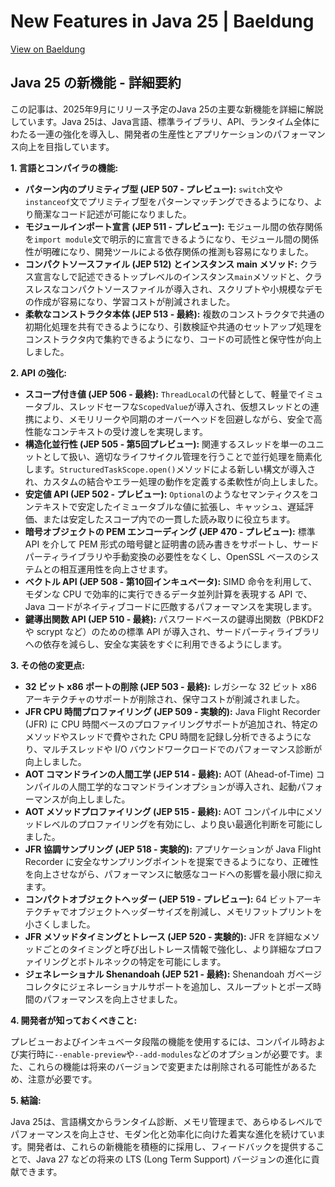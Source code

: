 # New Features in Java 25 | Baeldung

[View on Baeldung](https://feeds.feedblitz.com/~/920832566/0/baeldung)

## Java 25 の新機能 - 詳細要約

この記事は、2025年9月にリリース予定のJava 25の主要な新機能を詳細に解説しています。Java 25は、Java言語、標準ライブラリ、API、ランタイム全体にわたる一連の強化を導入し、開発者の生産性とアプリケーションのパフォーマンス向上を目指しています。

**1. 言語とコンパイラの機能:**

*   **パターン内のプリミティブ型 (JEP 507 - プレビュー):** `switch`文や`instanceof`文でプリミティブ型をパターンマッチングできるようになり、より簡潔なコード記述が可能になりました。
*   **モジュールインポート宣言 (JEP 511 - プレビュー):** モジュール間の依存関係を`import module`文で明示的に宣言できるようになり、モジュール間の関係性が明確になり、開発ツールによる依存関係の推測も容易になりました。
*   **コンパクトソースファイル (JEP 512) とインスタンス main メソッド:** クラス宣言なしで記述できるトップレベルのインスタンス`main`メソッドと、クラスレスなコンパクトソースファイルが導入され、スクリプトや小規模なデモの作成が容易になり、学習コストが削減されました。
*   **柔軟なコンストラクタ本体 (JEP 513 - 最終):** 複数のコンストラクタで共通の初期化処理を共有できるようになり、引数検証や共通のセットアップ処理をコンストラクタ内で集約できるようになり、コードの可読性と保守性が向上しました。

**2. API の強化:**

*   **スコープ付き値 (JEP 506 - 最終):** `ThreadLocal`の代替として、軽量でイミュータブル、スレッドセーフな`ScopedValue`が導入され、仮想スレッドとの連携により、メモリリークや同期のオーバーヘッドを回避しながら、安全で高性能なコンテキストの受け渡しを実現します。
*   **構造化並行性 (JEP 505 - 第5回プレビュー):** 関連するスレッドを単一のユニットとして扱い、適切なライフサイクル管理を行うことで並行処理を簡素化します。`StructuredTaskScope.open()`メソッドによる新しい構文が導入され、カスタムの結合やエラー処理の動作を定義する柔軟性が向上しました。
*   **安定値 API (JEP 502 - プレビュー):** `Optional`のようなセマンティクスをコンテキストで安定したイミュータブルな値に拡張し、キャッシュ、遅延評価、または安定したスコープ内での一貫した読み取りに役立ちます。
*   **暗号オブジェクトの PEM エンコーディング (JEP 470 - プレビュー):** 標準 API を介して PEM 形式の暗号鍵と証明書の読み書きをサポートし、サードパーティライブラリや手動変換の必要性をなくし、OpenSSL ベースのシステムとの相互運用性を向上させます。
*   **ベクトル API (JEP 508 - 第10回インキュベータ):** SIMD 命令を利用して、モダンな CPU で効率的に実行できるデータ並列計算を表現する API で、Java コードがネイティブコードに匹敵するパフォーマンスを実現します。
*   **鍵導出関数 API (JEP 510 - 最終):** パスワードベースの鍵導出関数（PBKDF2 や scrypt など）のための標準 API が導入され、サードパーティライブラリへの依存を減らし、安全な実装をすぐに利用できるようにします。

**3. その他の変更点:**

*   **32 ビット x86 ポートの削除 (JEP 503 - 最終):** レガシーな 32 ビット x86 アーキテクチャのサポートが削除され、保守コストが削減されました。
*   **JFR CPU 時間プロファイリング (JEP 509 - 実験的):** Java Flight Recorder (JFR) に CPU 時間ベースのプロファイリングサポートが追加され、特定のメソッドやスレッドで費やされた CPU 時間を記録し分析できるようになり、マルチスレッドや I/O バウンドワークロードでのパフォーマンス診断が向上しました。
*   **AOT コマンドラインの人間工学 (JEP 514 - 最終):** AOT (Ahead-of-Time) コンパイルの人間工学的なコマンドラインオプションが導入され、起動パフォーマンスが向上しました。
*   **AOT メソッドプロファイリング (JEP 515 - 最終):** AOT コンパイル中にメソッドレベルのプロファイリングを有効にし、より良い最適化判断を可能にしました。
*   **JFR 協調サンプリング (JEP 518 - 実験的):** アプリケーションが Java Flight Recorder に安全なサンプリングポイントを提案できるようになり、正確性を向上させながら、パフォーマンスに敏感なコードへの影響を最小限に抑えます。
*   **コンパクトオブジェクトヘッダー (JEP 519 - プレビュー):** 64 ビットアーキテクチャでオブジェクトヘッダーサイズを削減し、メモリフットプリントを小さくしました。
*   **JFR メソッドタイミングとトレース (JEP 520 - 実験的):** JFR を詳細なメソッドごとのタイミングと呼び出しトレース情報で強化し、より詳細なプロファイリングとボトルネックの特定を可能にします。
*   **ジェネレーショナル Shenandoah (JEP 521 - 最終):** Shenandoah ガベージコレクタにジェネレーショナルサポートを追加し、スループットとポーズ時間のパフォーマンスを向上させました。

**4. 開発者が知っておくべきこと:**

プレビューおよびインキュベータ段階の機能を使用するには、コンパイル時および実行時に`--enable-preview`や`--add-modules`などのオプションが必要です。また、これらの機能は将来のバージョンで変更または削除される可能性があるため、注意が必要です。

**5. 結論:**

Java 25は、言語構文からランタイム診断、メモリ管理まで、あらゆるレベルでパフォーマンスを向上させ、モダン化と効率化に向けた着実な進化を続けています。開発者は、これらの新機能を積極的に採用し、フィードバックを提供することで、Java 27 などの将来の LTS (Long Term Support) バージョンの進化に貢献できます。
